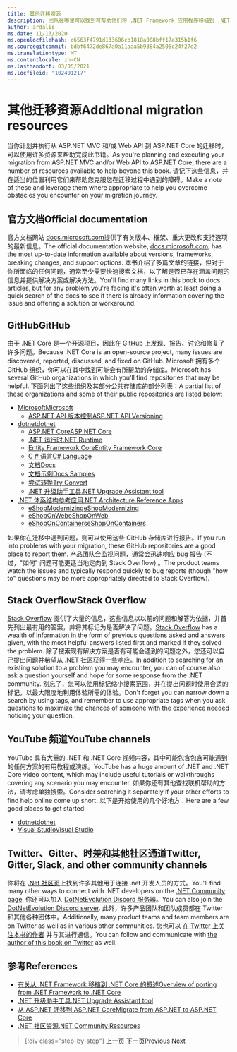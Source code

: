 ```yaml
---
title: 其他迁移资源
description: 团队在哪里可以找到可帮助他们将 .NET Framework 应用程序移植到 .NET Core 的资源？
author: ardalis
ms.date: 11/13/2020
ms.openlocfilehash: c6563f4791d133606cb1818a088bff17a315b1f6
ms.sourcegitcommit: bdbf6472de867a0a11aaa5b9384a2506c24f27d2
ms.translationtype: MT
ms.contentlocale: zh-CN
ms.lasthandoff: 03/05/2021
ms.locfileid: "102401217"
---
```

# <a name="additional-migration-resources"></a><span data-ttu-id="76fcf-103">其他迁移资源</span><span class="sxs-lookup"><span data-stu-id="76fcf-103">Additional migration resources</span></span>

<span data-ttu-id="76fcf-104">当你计划并执行从 ASP.NET MVC 和/或 Web API 到 ASP.NET Core 的迁移时，可以使用许多资源来帮助完成此书籍。</span><span class="sxs-lookup"><span data-stu-id="76fcf-104">As you're planning and executing your migration from ASP.NET MVC and/or Web API to ASP.NET Core, there are a number of resources available to help beyond this book.</span></span> <span data-ttu-id="76fcf-105">请记下这些信息，并在适当的位置利用它们来帮助您克服您在迁移过程中遇到的障碍。</span><span class="sxs-lookup"><span data-stu-id="76fcf-105">Make a note of these and leverage them where appropriate to help you overcome obstacles you encounter on your migration journey.</span></span>

## <a name="official-documentation"></a><span data-ttu-id="76fcf-106">官方文档</span><span class="sxs-lookup"><span data-stu-id="76fcf-106">Official documentation</span></span>

<span data-ttu-id="76fcf-107">官方文档网站 [docs.microsoft.com](https://docs.microsoft.com/)提供了有关版本、框架、重大更改和支持选项的最新信息。</span><span class="sxs-lookup"><span data-stu-id="76fcf-107">The official documentation website, [docs.microsoft.com](https://docs.microsoft.com/), has the most up-to-date information available about versions, frameworks, breaking changes, and support options.</span></span> <span data-ttu-id="76fcf-108">本书介绍了多篇文章的链接，但对于你所面临的任何问题，通常至少需要快速搜索文档，以了解是否已存在涵盖问题的信息并提供解决方案或解决方法。</span><span class="sxs-lookup"><span data-stu-id="76fcf-108">You'll find many links in this book to docs articles, but for any problem you're facing it's often worth at least doing a quick search of the docs to see if there is already information covering the issue and offering a solution or workaround.</span></span>

## <a name="github"></a><span data-ttu-id="76fcf-109">GitHub</span><span class="sxs-lookup"><span data-stu-id="76fcf-109">GitHub</span></span>

<span data-ttu-id="76fcf-110">由于 .NET Core 是一个开源项目，因此在 GitHub 上发现、报告、讨论和修复了许多问题。</span><span class="sxs-lookup"><span data-stu-id="76fcf-110">Because .NET Core is an open-source project, many issues are discovered, reported, discussed, and fixed on GitHub.</span></span> <span data-ttu-id="76fcf-111">Microsoft 拥有多个 GitHub 组织，你可以在其中找到可能会有所帮助的存储库。</span><span class="sxs-lookup"><span data-stu-id="76fcf-111">Microsoft has several GitHub organizations in which you'll find repositories that may be helpful.</span></span> <span data-ttu-id="76fcf-112">下面列出了这些组织及其部分公共存储库的部分列表：</span><span class="sxs-lookup"><span data-stu-id="76fcf-112">A partial list of these organizations and some of their public repositories are listed below:</span></span>

- [<span data-ttu-id="76fcf-113">Microsoft</span><span class="sxs-lookup"><span data-stu-id="76fcf-113">Microsoft</span></span>](https://github.com/microsoft)
  - [<span data-ttu-id="76fcf-114">ASP.NET API 版本控制</span><span class="sxs-lookup"><span data-stu-id="76fcf-114">ASP.NET API Versioning</span></span>](https://github.com/microsoft/aspnet-api-versioning)
- [<span data-ttu-id="76fcf-115">dotnet</span><span class="sxs-lookup"><span data-stu-id="76fcf-115">dotnet</span></span>](https://github.com/dotnet)
  - [<span data-ttu-id="76fcf-116">ASP.NET Core</span><span class="sxs-lookup"><span data-stu-id="76fcf-116">ASP.NET Core</span></span>](https://github.com/dotnet/aspnetcore)
  - [<span data-ttu-id="76fcf-117">.NET 运行时</span><span class="sxs-lookup"><span data-stu-id="76fcf-117">.NET Runtime</span></span>](https://github.com/dotnet/runtime)
  - [<span data-ttu-id="76fcf-118">Entity Framework Core</span><span class="sxs-lookup"><span data-stu-id="76fcf-118">Entity Framework Core</span></span>](https://github.com/dotnet/efcore)
  - [<span data-ttu-id="76fcf-119">C # 语言</span><span class="sxs-lookup"><span data-stu-id="76fcf-119">C# Language</span></span>](https://github.com/dotnet/csharplang)
  - [<span data-ttu-id="76fcf-120">文档</span><span class="sxs-lookup"><span data-stu-id="76fcf-120">Docs</span></span>](https://github.com/dotnet/docs)
  - [<span data-ttu-id="76fcf-121">文档示例</span><span class="sxs-lookup"><span data-stu-id="76fcf-121">Docs Samples</span></span>](https://github.com/dotnet/samples)
  - [<span data-ttu-id="76fcf-122">尝试转换</span><span class="sxs-lookup"><span data-stu-id="76fcf-122">Try Convert</span></span>](https://github.com/dotnet/try-convert)
  - [<span data-ttu-id="76fcf-123">.NET 升级助手工具</span><span class="sxs-lookup"><span data-stu-id="76fcf-123">.NET Upgrade Assistant tool</span></span>](https://aka.ms/dotnet-upgrade-assistant)
- [<span data-ttu-id="76fcf-124">.NET 体系结构参考应用</span><span class="sxs-lookup"><span data-stu-id="76fcf-124">.NET Architecture Reference Apps</span></span>](https://github.com/dotnet-architecture)
  - [<span data-ttu-id="76fcf-125">eShopModernizing</span><span class="sxs-lookup"><span data-stu-id="76fcf-125">eShopModernizing</span></span>](https://github.com/dotnet-architecture/eShopModernizing)
  - [<span data-ttu-id="76fcf-126">eShopOnWeb</span><span class="sxs-lookup"><span data-stu-id="76fcf-126">eShopOnWeb</span></span>](https://github.com/dotnet-architecture/eShopOnWeb)
  - [<span data-ttu-id="76fcf-127">eShopOnContainers</span><span class="sxs-lookup"><span data-stu-id="76fcf-127">eShopOnContainers</span></span>](https://github.com/dotnet-architecture/eShopOnContainers)

<span data-ttu-id="76fcf-128">如果你在迁移中遇到问题，则可以使用这些 GitHub 存储库进行报告。</span><span class="sxs-lookup"><span data-stu-id="76fcf-128">If you run into problems with your migration, these GitHub repositories are a good place to report them.</span></span> <span data-ttu-id="76fcf-129">产品团队会监视问题，通常会迅速响应 bug 报告 (不过，"如何" 问题可能更适当地定向到 Stack Overflow) 。</span><span class="sxs-lookup"><span data-stu-id="76fcf-129">The product teams watch the issues and typically respond quickly to bug reports (though "how to" questions may be more appropriately directed to Stack Overflow).</span></span>

## <a name="stack-overflow"></a><span data-ttu-id="76fcf-130">Stack Overflow</span><span class="sxs-lookup"><span data-stu-id="76fcf-130">Stack Overflow</span></span>

<span data-ttu-id="76fcf-131">[Stack Overflow](https://stackoverflow.com/) 提供了大量的信息，这些信息以以前的问题和解答为依据，并首先列出最有用的答案，并将其标记为是否解决了问题。</span><span class="sxs-lookup"><span data-stu-id="76fcf-131">[Stack Overflow](https://stackoverflow.com/) has a wealth of information in the form of previous questions asked and answers given, with the most helpful answers listed first and marked if they solved the problem.</span></span> <span data-ttu-id="76fcf-132">除了搜索现有解决方案是否有可能会遇到的问题之外，您还可以自己提出问题并希望从 .NET 社区获得一些响应。</span><span class="sxs-lookup"><span data-stu-id="76fcf-132">In addition to searching for an existing solution to a problem you may encounter, you can of course also ask a question yourself and hope for some response from the .NET community.</span></span> <span data-ttu-id="76fcf-133">别忘了，您可以使用标记缩小搜索范围，并在提出问题时使用合适的标记，以最大限度地利用体验所需的体验。</span><span class="sxs-lookup"><span data-stu-id="76fcf-133">Don't forget you can narrow down a search by using tags, and remember to use appropriate tags when you ask questions to maximize the chances of someone with the experience needed noticing your question.</span></span>

## <a name="youtube-channels"></a><span data-ttu-id="76fcf-134">YouTube 频道</span><span class="sxs-lookup"><span data-stu-id="76fcf-134">YouTube channels</span></span>

<span data-ttu-id="76fcf-135">YouTube 具有大量的 .NET 和 .NET Core 视频内容，其中可能包含包含可能遇到的任何方案的有用教程或演练。</span><span class="sxs-lookup"><span data-stu-id="76fcf-135">YouTube has a huge amount of .NET and .NET Core video content, which may include useful tutorials or walkthroughs covering any scenario you may encounter.</span></span> <span data-ttu-id="76fcf-136">如果你还有其他查找联机帮助的方法，请考虑单独搜索。</span><span class="sxs-lookup"><span data-stu-id="76fcf-136">Consider searching it separately if your other efforts to find help online come up short.</span></span> <span data-ttu-id="76fcf-137">以下是开始使用的几个好地方：</span><span class="sxs-lookup"><span data-stu-id="76fcf-137">Here are a few good places to get started:</span></span>

- [<span data-ttu-id="76fcf-138">dotnet</span><span class="sxs-lookup"><span data-stu-id="76fcf-138">dotnet</span></span>](https://www.youtube.com/dotnet)
- [<span data-ttu-id="76fcf-139">Visual Studio</span><span class="sxs-lookup"><span data-stu-id="76fcf-139">Visual Studio</span></span>](https://www.youtube.com/visualstudio)

## <a name="twitter-gitter-slack-and-other-community-channels"></a><span data-ttu-id="76fcf-140">Twitter、Gitter、时差和其他社区通道</span><span class="sxs-lookup"><span data-stu-id="76fcf-140">Twitter, Gitter, Slack, and other community channels</span></span>

<span data-ttu-id="76fcf-141">你将在 [.Net 社区页](https://dotnet.microsoft.com/platform/community)上找到许多其他用于连接 .net 开发人员的方式。</span><span class="sxs-lookup"><span data-stu-id="76fcf-141">You'll find many other ways to connect with .NET developers on the [.NET Community page](https://dotnet.microsoft.com/platform/community).</span></span> <span data-ttu-id="76fcf-142">你还可以加入 [DotNetEvolution Discord 服务器](https://aka.ms/dotnet-discord)。</span><span class="sxs-lookup"><span data-stu-id="76fcf-142">You can also join the [DotNetEvolution Discord server](https://aka.ms/dotnet-discord).</span></span> <span data-ttu-id="76fcf-143">此外，许多产品团队和团队成员都在 Twitter 和其他各种团体中。</span><span class="sxs-lookup"><span data-stu-id="76fcf-143">Additionally, many product teams and team members are on Twitter as well as in various other communities.</span></span> <span data-ttu-id="76fcf-144">您也可以 [在 Twitter 上关注本书的作者](https://twitter.com/ardalis) 并与其进行通信。</span><span class="sxs-lookup"><span data-stu-id="76fcf-144">You can follow and communicate with [the author of this book on Twitter](https://twitter.com/ardalis) as well.</span></span>

## <a name="references"></a><span data-ttu-id="76fcf-145">参考</span><span class="sxs-lookup"><span data-stu-id="76fcf-145">References</span></span>

- [<span data-ttu-id="76fcf-146">有关从 .NET Framework 移植到 .NET Core 的概述</span><span class="sxs-lookup"><span data-stu-id="76fcf-146">Overview of porting from .NET Framework to .NET Core</span></span>](../../core/porting/index.md)
- [<span data-ttu-id="76fcf-147">.NET 升级助手工具</span><span class="sxs-lookup"><span data-stu-id="76fcf-147">.NET Upgrade Assistant tool</span></span>](https://aka.ms/dotnet-upgrade-assistant)
- [<span data-ttu-id="76fcf-148">从 ASP.NET 迁移到 ASP.NET Core</span><span class="sxs-lookup"><span data-stu-id="76fcf-148">Migrate from ASP.NET to ASP.NET Core</span></span>](../../core/porting/index.md)
- [<span data-ttu-id="76fcf-149">.NET 社区资源</span><span class="sxs-lookup"><span data-stu-id="76fcf-149">.NET Community Resources</span></span>](https://dotnet.microsoft.com/platform/community)

>[!div class="step-by-step"]
><span data-ttu-id="76fcf-150">[上一页](deployment-strategies.md)
>[下一页](architectural-differences.md)</span><span class="sxs-lookup"><span data-stu-id="76fcf-150">[Previous](deployment-strategies.md)
[Next](architectural-differences.md)</span></span>
